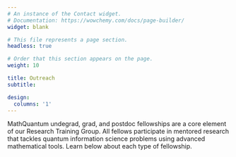 ```yaml
---
# An instance of the Contact widget.
# Documentation: https://wowchemy.com/docs/page-builder/
widget: blank

# This file represents a page section.
headless: true

# Order that this section appears on the page.
weight: 10

title: Outreach
subtitle:

design:
  columns: '1'
---
```

MathQuantum undegrad, grad, and postdoc fellowships are a core element of our Research Training Group. All fellows participate in mentored research that tackles quantum information science problems using advanced mathematical tools. Learn below about each type of fellowship.